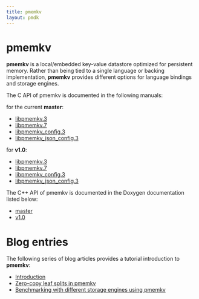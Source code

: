 ```yaml
---
title: pmemkv
layout: pmdk
---
```


# pmemkv

**pmemkv** is a local/embedded key-value datastore optimized for persistent memory.
Rather than being tied to a single language or backing implementation,
**pmemkv** provides different options for language bindings and storage engines.

The C API of pmemkv is documented in the following manuals:

for the current **master**:

* [libpmemkv.3](https://pmem.io/pmemkv/master/manpages/libpmemkv.3.html)
* [libpmemkv.7](https://pmem.io/pmemkv/master/manpages/libpmemkv.7.html)
* [libpmemkv_config.3](https://pmem.io/pmemkv/master/manpages/libpmemkv_config.3.html)
* [libpmemkv_json_config.3](https://pmem.io/pmemkv/master/manpages/libpmemkv_json_config.3.html)

for **v1.0**:

* [libpmemkv.3](https://pmem.io/pmemkv/v1.0/manpages/libpmemkv.3.html)
* [libpmemkv.7](https://pmem.io/pmemkv/v1.0/manpages/libpmemkv.7.html)
* [libpmemkv_config.3](https://pmem.io/pmemkv/v1.0/manpages/libpmemkv_config.3.html)
* [libpmemkv_json_config.3](https://pmem.io/pmemkv/v1.0/manpages/libpmemkv_json_config.3.html)

The C++ API of pmemkv is documented in the Doxygen documentation listed below:

* [master](http://pmem.io/pmemkv/master/doxygen/index.html)
* [v1.0](http://pmem.io/pmemkv/v1.0/doxygen/index.html)

# Blog entries

The following series of blog articles provides a tutorial introduction to **pmemkv**:

* [Introduction](http://pmem.io/2017/02/21/pmemkv-intro.html)
* [Zero-copy leaf splits in pmemkv](http://pmem.io/2017/03/09/pmemkv-zero-copy-leaf-splits.html)
* [Benchmarking with different storage engines using pmemkv](http://pmem.io/2017/12/27/pmemkv-benchmarking-engines.html)
